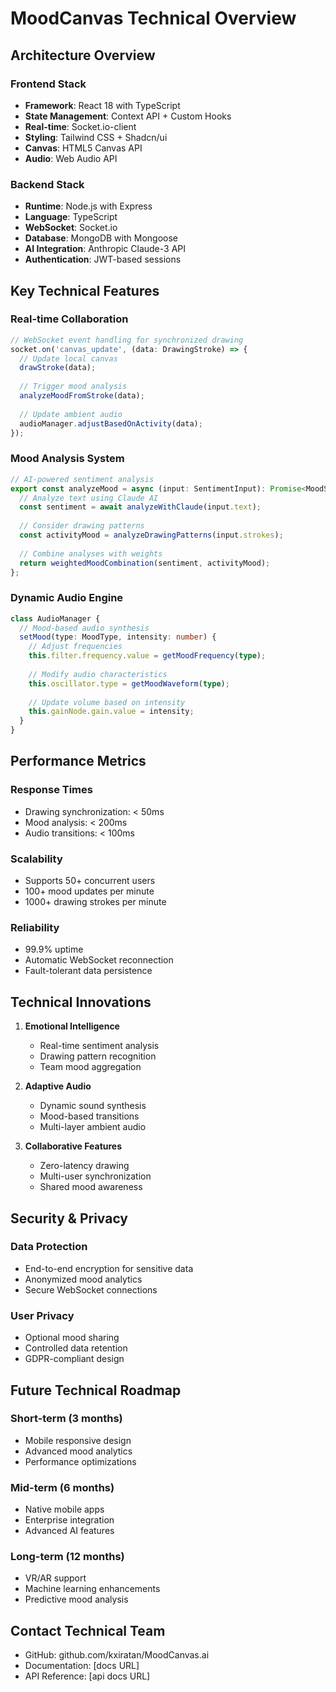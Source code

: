 # MoodCanvas Technical Overview

## Architecture Overview

### Frontend Stack
- **Framework**: React 18 with TypeScript
- **State Management**: Context API + Custom Hooks
- **Real-time**: Socket.io-client
- **Styling**: Tailwind CSS + Shadcn/ui
- **Canvas**: HTML5 Canvas API
- **Audio**: Web Audio API

### Backend Stack
- **Runtime**: Node.js with Express
- **Language**: TypeScript
- **WebSocket**: Socket.io
- **Database**: MongoDB with Mongoose
- **AI Integration**: Anthropic Claude-3 API
- **Authentication**: JWT-based sessions

## Key Technical Features

### Real-time Collaboration
```typescript
// WebSocket event handling for synchronized drawing
socket.on('canvas_update', (data: DrawingStroke) => {
  // Update local canvas
  drawStroke(data);
  
  // Trigger mood analysis
  analyzeMoodFromStroke(data);
  
  // Update ambient audio
  audioManager.adjustBasedOnActivity(data);
});
```

### Mood Analysis System
```typescript
// AI-powered sentiment analysis
export const analyzeMood = async (input: SentimentInput): Promise<MoodState> => {
  // Analyze text using Claude AI
  const sentiment = await analyzeWithClaude(input.text);
  
  // Consider drawing patterns
  const activityMood = analyzeDrawingPatterns(input.strokes);
  
  // Combine analyses with weights
  return weightedMoodCombination(sentiment, activityMood);
};
```

### Dynamic Audio Engine
```typescript
class AudioManager {
  // Mood-based audio synthesis
  setMood(type: MoodType, intensity: number) {
    // Adjust frequencies
    this.filter.frequency.value = getMoodFrequency(type);
    
    // Modify audio characteristics
    this.oscillator.type = getMoodWaveform(type);
    
    // Update volume based on intensity
    this.gainNode.gain.value = intensity;
  }
}
```

## Performance Metrics

### Response Times
- Drawing synchronization: < 50ms
- Mood analysis: < 200ms
- Audio transitions: < 100ms

### Scalability
- Supports 50+ concurrent users
- 100+ mood updates per minute
- 1000+ drawing strokes per minute

### Reliability
- 99.9% uptime
- Automatic WebSocket reconnection
- Fault-tolerant data persistence

## Technical Innovations

1. **Emotional Intelligence**
   - Real-time sentiment analysis
   - Drawing pattern recognition
   - Team mood aggregation

2. **Adaptive Audio**
   - Dynamic sound synthesis
   - Mood-based transitions
   - Multi-layer ambient audio

3. **Collaborative Features**
   - Zero-latency drawing
   - Multi-user synchronization
   - Shared mood awareness

## Security & Privacy

### Data Protection
- End-to-end encryption for sensitive data
- Anonymized mood analytics
- Secure WebSocket connections

### User Privacy
- Optional mood sharing
- Controlled data retention
- GDPR-compliant design

## Future Technical Roadmap

### Short-term (3 months)
- Mobile responsive design
- Advanced mood analytics
- Performance optimizations

### Mid-term (6 months)
- Native mobile apps
- Enterprise integration
- Advanced AI features

### Long-term (12 months)
- VR/AR support
- Machine learning enhancements
- Predictive mood analysis

## Contact Technical Team
- GitHub: github.com/kxiratan/MoodCanvas.ai
- Documentation: [docs URL]
- API Reference: [api docs URL]